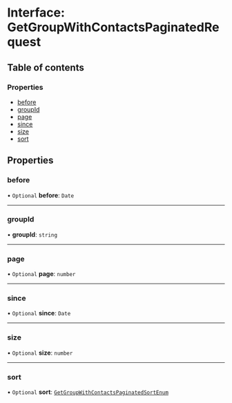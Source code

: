 # Interface: GetGroupWithContactsPaginatedRequest

## Table of contents

### Properties

- [before](GetGroupWithContactsPaginatedRequest.md#before)
- [groupId](GetGroupWithContactsPaginatedRequest.md#groupid)
- [page](GetGroupWithContactsPaginatedRequest.md#page)
- [since](GetGroupWithContactsPaginatedRequest.md#since)
- [size](GetGroupWithContactsPaginatedRequest.md#size)
- [sort](GetGroupWithContactsPaginatedRequest.md#sort)

## Properties

### <a id="before" name="before"></a> before

• `Optional` **before**: `Date`

___

### <a id="groupid" name="groupid"></a> groupId

• **groupId**: `string`

___

### <a id="page" name="page"></a> page

• `Optional` **page**: `number`

___

### <a id="since" name="since"></a> since

• `Optional` **since**: `Date`

___

### <a id="size" name="size"></a> size

• `Optional` **size**: `number`

___

### <a id="sort" name="sort"></a> sort

• `Optional` **sort**: [`GetGroupWithContactsPaginatedSortEnum`](../enums/GetGroupWithContactsPaginatedSortEnum.md)
